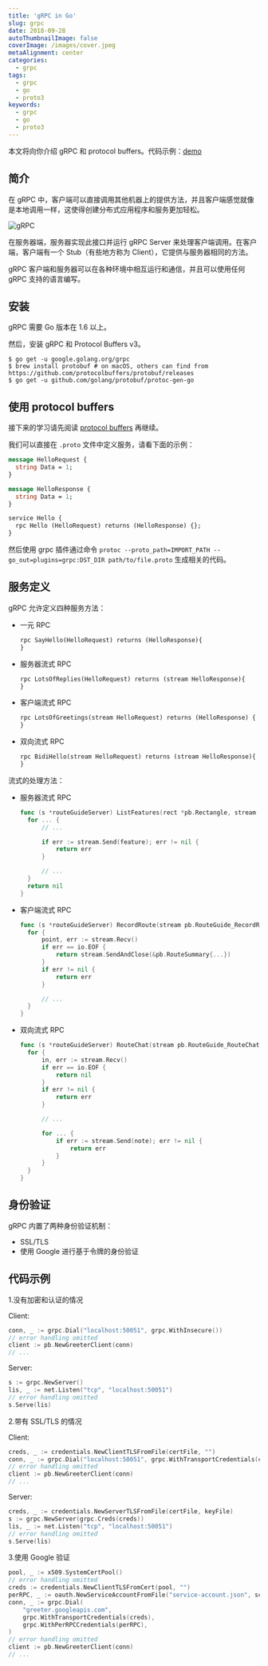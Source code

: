 ```yaml
---
title: 'gRPC in Go'
slug: grpc
date: 2018-09-28
autoThumbnailImage: false
coverImage: /images/cover.jpeg
metaAlignment: center
categories:
  - grpc
tags:
  - grpc
  - go
  - proto3
keywords:
  - grpc
  - go
  - proto3
---
```


本文将向你介绍 gRPC 和 protocol buffers。代码示例：[demo](https://github.com/lizebang/learning-grpc)

<!--more-->

## 简介

在 gRPC 中，客户端可以直接调用其他机器上的提供方法，并且客户端感觉就像是本地调用一样，这使得创建分布式应用程序和服务更加轻松。

![gRPC](images/2018/09/grpc.svg)

在服务器端，服务器实现此接口并运行 gRPC Server 来处理客户端调用。在客户端，客户端有一个 Stub（有些地方称为 Client），它提供与服务器相同的方法。

gRPC 客户端和服务器可以在各种环境中相互运行和通信，并且可以使用任何 gRPC 支持的语言编写。

## 安装

gRPC 需要 Go 版本在 1.6 以上。

然后，安装 gRPC 和 Protocol Buffers v3。

```shell
$ go get -u google.golang.org/grpc
$ brew install protobuf # on macOS, others can find from https://github.com/protocolbuffers/protobuf/releases
$ go get -u github.com/golang/protobuf/protoc-gen-go
```

## 使用 protocol buffers

接下来的学习请先阅读 [protocol buffers](https://developers.google.com/protocol-buffers/docs/overview) 再继续。

我们可以直接在 `.proto` 文件中定义服务，请看下面的示例：

```protobuf
message HelloRequest {
  string Data = 1;
}

message HelloResponse {
  string Data = 1;
}

service Hello {
  rpc Hello (HelloRequest) returns (HelloResponse) {};
}
```

然后使用 grpc 插件通过命令 `protoc --proto_path=IMPORT_PATH --go_out=plugins=grpc:DST_DIR path/to/file.proto` 生成相关的代码。

## 服务定义

gRPC 允许定义四种服务方法：

- 一元 RPC

  ```protobuf
  rpc SayHello(HelloRequest) returns (HelloResponse){
  }
  ```

- 服务器流式 RPC

  ```protobuf
  rpc LotsOfReplies(HelloRequest) returns (stream HelloResponse){
  }
  ```

- 客户端流式 RPC

  ```protobuf
  rpc LotsOfGreetings(stream HelloRequest) returns (HelloResponse) {
  }
  ```

- 双向流式 RPC

  ```protobuf
  rpc BidiHello(stream HelloRequest) returns (stream HelloResponse){
  }
  ```

流式的处理方法：

- 服务器流式 RPC

  ```go
  func (s *routeGuideServer) ListFeatures(rect *pb.Rectangle, stream pb.RouteGuide_ListFeaturesServer) error {
  	for ... {
  		// ...

  		if err := stream.Send(feature); err != nil {
  			return err
  		}

  		// ...
  	}
  	return nil
  }
  ```

- 客户端流式 RPC

  ```go
  func (s *routeGuideServer) RecordRoute(stream pb.RouteGuide_RecordRouteServer) error {
  	for {
  		point, err := stream.Recv()
  		if err == io.EOF {
  			return stream.SendAndClose(&pb.RouteSummary{...})
  		}
  		if err != nil {
  			return err
  		}

  		// ...
  	}
  }
  ```

- 双向流式 RPC

  ```go
  func (s *routeGuideServer) RouteChat(stream pb.RouteGuide_RouteChatServer) error {
  	for {
  		in, err := stream.Recv()
  		if err == io.EOF {
  			return nil
  		}
  		if err != nil {
  			return err
  		}

  		// ...

  		for ... {
  			if err := stream.Send(note); err != nil {
  				return err
  			}
  		}
  	}
  }
  ```

## 身份验证

gRPC 内置了两种身份验证机制：

- SSL/TLS
- 使用 Google 进行基于令牌的身份验证

## 代码示例

1.没有加密和认证的情况

Client:

```go
conn, _ := grpc.Dial("localhost:50051", grpc.WithInsecure())
// error handling omitted
client := pb.NewGreeterClient(conn)
// ...
```

Server:

```go
s := grpc.NewServer()
lis, _ := net.Listen("tcp", "localhost:50051")
// error handling omitted
s.Serve(lis)
```

2.带有 SSL/TLS 的情况

Client:

```go
creds, _ := credentials.NewClientTLSFromFile(certFile, "")
conn, _ := grpc.Dial("localhost:50051", grpc.WithTransportCredentials(creds))
// error handling omitted
client := pb.NewGreeterClient(conn)
// ...
```

Server:

```go
creds, _ := credentials.NewServerTLSFromFile(certFile, keyFile)
s := grpc.NewServer(grpc.Creds(creds))
lis, _ := net.Listen("tcp", "localhost:50051")
// error handling omitted
s.Serve(lis)
```

3.使用 Google 验证

```go
pool, _ := x509.SystemCertPool()
// error handling omitted
creds := credentials.NewClientTLSFromCert(pool, "")
perRPC, _ := oauth.NewServiceAccountFromFile("service-account.json", scope)
conn, _ := grpc.Dial(
	"greeter.googleapis.com",
	grpc.WithTransportCredentials(creds),
	grpc.WithPerRPCCredentials(perRPC),
)
// error handling omitted
client := pb.NewGreeterClient(conn)
// ...
```
